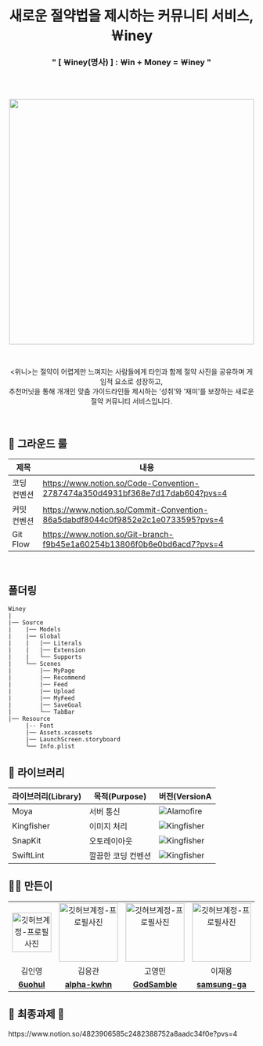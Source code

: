 
<div align="center">
  <h1>새로운 절약법을 제시하는 커뮤니티 서비스, ￦iney</h1>
  <h3>" [ ￦iney(명사) ] : ￦in + Money = ￦iney "</h3>
</div>

  
<br/>

<br/>

<p align="center"><img width="500" src="https://github.com/team-winey/Winey-iOS/assets/105866831/046b7ee8-7554-4bee-95f7-c4f0bd115445" width="50"></p>

<br/>
<p align="center"><위니>는 절약이 어렵게만 느껴지는 사람들에게  타인과 함께 절약 사진을 공유하며 게임적 요소로 성장하고, <br />추천머닛을 통해 개개인 맞춤 가이드라인들 제시하는 ‘성취’와 ‘재미’를 보장하는 새로운 절약 커뮤니티 서비스입니다.</p>
<br/>


<h2>🔫 그라운드 룰</h2>

| 제목        | 내용                                                                             |
| ----------- | -------------------------------------------------------------------------------- |
|코딩 컨벤션|https://www.notion.so/Code-Convention-2787474a350d4931bf368e7d17dab604?pvs=4|
|커밋 컨벤션|https://www.notion.so/Commit-Convention-86a5dabdf8044c0f9852e2c1e0733595?pvs=4|
|Git Flow|https://www.notion.so/Git-branch-f9b45e1a60254b13806f0b6e0bd6acd7?pvs=4 |

<br/>
<h2>폴더링</h2>

```
Winey
|
|── Source
|    |── Models
|    |── Global
|    |   |── Literals
|    |   |── Extension
|    |   └── Supports
|    └── Scenes
|        |── MyPage
|        |── Recommend
|        |── Feed
|        |── Upload
|        |── MyFeed
|        |── SaveGoal
|        └── TabBar
|── Resource
     |-- Font
     |── Assets.xcassets
     |── LaunchScreen.storyboard
     └── Info.plist
```

<h2>📔 라이브러리</h2>

| 라이브러리(Library) | 목적(Purpose)            | 버전(VersionA                                                |
| ------------------- | ------------------------ | ------------------------------------------------------------ |
| Moya           | 서버 통신                | ![Alamofire](https://img.shields.io/badge/Alamofire-5.4.1-orange) |
| Kingfisher          | 이미지 처리              | ![Kingfisher](https://img.shields.io/badge/Kingfisher-6.0.1-yellow) |
| SnapKit             | 오토레이아웃             | ![Kingfisher](https://img.shields.io/badge/SnapKit-5.0.1-black) |
| SwiftLint           | 깔끔한 코딩 컨벤션       | ![Kingfisher](https://img.shields.io/badge/SwiftLint-red)    |


<h2>🫵🏻 만든이</h2>
<table align="center">
    <tr>
      <td align="center">
        <img src="https://github.com/team-winey/Winey-iOS/assets/56102421/5d079a12-5bc3-4024-9e6d-21e357b4570a" width="80" alt="깃허브계정-프로필사진">
      </td>
      <td align="center">
        <img src="https://github.com/team-winey/Winey-iOS/assets/105866831/64e8c0e1-0bfb-43a0-9cb8-34057aff715a" width="120" alt="깃허브계정-프로필사진">
      </td>
      <td align="center">
        <img src="https://github.com/team-winey/Winey-iOS/assets/56102421/aca4538a-5ed4-4b60-8e66-425306690105" width="120" alt="깃허브계정-프로필사진">
      </td>
      <td align="center">
        <img src="https://github.com/team-winey/Winey-iOS/assets/105866831/51d1d91b-7256-446f-b63b-0399820b2374" width="120" alt="깃허브계정-프로필사진">
      </td>
    </tr>
    <tr align="center">
      <td>
        김인영 
      </td>
       <td>
            김응관
      </td>
       <td>
            고영민
      </td>
       <td>
            이재용
      </td>
    </tr>
      <tr align="center">
      <td>
        <a href="https://github.com/6uohul"><b>6uohul</b></a>
      </td>
      <td>
        <a href="https://github.com/alpha-kwhn"><b>alpha-kwhn</b></a>
      </td>
      <td>
        <a href="https://github.com/GodSamble"><b>GodSamble</b></a>
      </td>
      <td>
        <a href="https://github.com/samsung-ga"><b>samsung-ga</b></a>
      </td>
    </tr>
</table>
 <h2> 🤑 최종과제 🤑 </h2>
  https://www.notion.so/4823906585c2482388752a8aadc34f0e?pvs=4
